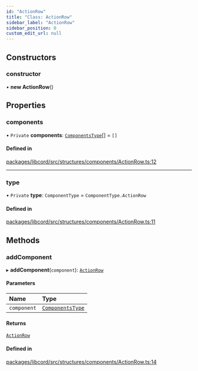 ```yaml
---
id: "ActionRow"
title: "Class: ActionRow"
sidebar_label: "ActionRow"
sidebar_position: 0
custom_edit_url: null
---
```


## Constructors

### constructor

• **new ActionRow**()

## Properties

### components

• `Private` **components**: [`ComponentsType`](../modules.md#componentstype)[] = `[]`

#### Defined in

[packages/libcord/src/structures/components/ActionRow.ts:12](https://github.com/Libcord/libcord/blob/58e1159/packages/libcord/src/structures/components/ActionRow.ts#L12)

___

### type

• `Private` **type**: `ComponentType` = `ComponentType.ActionRow`

#### Defined in

[packages/libcord/src/structures/components/ActionRow.ts:11](https://github.com/Libcord/libcord/blob/58e1159/packages/libcord/src/structures/components/ActionRow.ts#L11)

## Methods

### addComponent

▸ **addComponent**(`component`): [`ActionRow`](ActionRow.md)

#### Parameters

| Name | Type |
| :------ | :------ |
| `component` | [`ComponentsType`](../modules.md#componentstype) |

#### Returns

[`ActionRow`](ActionRow.md)

#### Defined in

[packages/libcord/src/structures/components/ActionRow.ts:14](https://github.com/Libcord/libcord/blob/58e1159/packages/libcord/src/structures/components/ActionRow.ts#L14)
